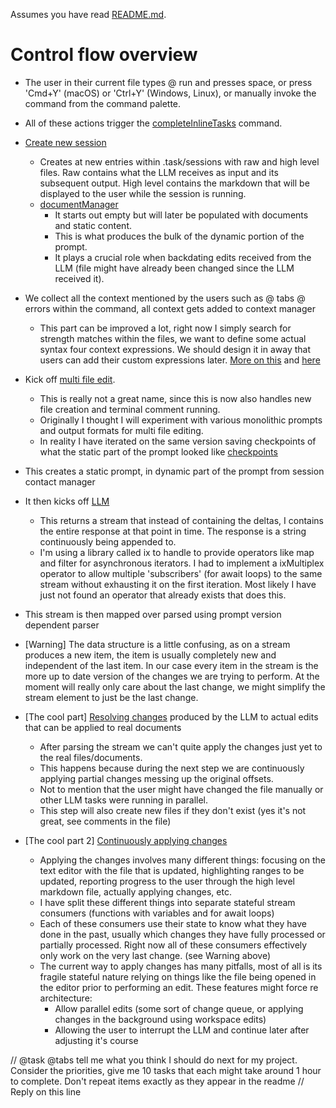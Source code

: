 Assumes you have read [README.md](/README.md).

# Control flow overview
- The user in their current file types @ run and presses space, or press 'Cmd+Y' (macOS) or 'Ctrl+Y' (Windows, Linux), or manually invoke the command from the command palette.
- All of these actions trigger the [completeInlineTasks](/src/commands/completeInlineTasks.ts) command.

- [Create new session](/src/session/index.t.ts)
    - Creates at new entries within .task/sessions with raw and high level files. Raw contains what the LLM receives as input and its subsequent output. High level contains the markdown that will be displayed to the user while the session is running.
    - [documentManager](/src/context/manager.ts)
        - It starts out empty but will later be populated with documents and static content. 
        - This is what produces the bulk of the dynamic portion of the prompt. 
        - It plays a crucial role when backdating edits received from the LLM (file might have already been changed since the LLM received it). 
- We collect all the context mentioned by the users such as @ tabs @ errors within the command, all context gets added to context manager
  - This part can be improved a lot, right now I simply search for strength matches within the files, we want to define some actual syntax four context expressions. We should design it in away that users can add their custom expressions later. [More on this](/documents/features/context-simple.md) and [here](/documents/features/context-language-server.md)

- Kick off [multi file edit](/src/multi-file-edit/v1/index.ts). 
    - This is really not a great name, since this is now also handles new file creation and terminal comment running.
    - Originally I thought I will experiment with various monolithic prompts and output formats for multi file editing.  
    - In reality I have iterated on the same version saving checkpoints of what the static part of the prompt looked like [checkpoints](/prompt-engineering/checkpoints/multi-file-edit/)

- This creates a static prompt, in dynamic part of the prompt from session contact manager
- It then kicks off [LLM](/src/helpers/openai.ts)
    - This returns a stream that instead of containing the deltas, I contains the entire response at that point in time. The response is a string continuously being appended to.
    - I'm using a library called ix to handle to provide operators like map and filter for asynchronous iterators. I had to implement a ixMultiplex operator to allow multiple 'subscribers' (for await loops) to the same stream without exhausting it on the first iteration. Most likely I have just not found an operator that already exists that does this.
- This stream is then mapped over parsed using prompt version dependent parser
- [Warning] The data structure is a little confusing, as on a stream produces a new item, the item is usually completely new and independent of the last item. In our case every item in the stream is the more up to date version of the changes we are trying to perform. At the moment will really only care about the last change, we might simplify the stream element to just be the last change. 

- [The cool part] [Resolving changes](/src/multi-file-edit/v1/resolveTargetRange.ts) produced by the LLM to actual edits that can be applied to real documents
    - After parsing the stream we can't quite apply the changes just yet to the real files/documents.
    - This happens because during the next step we are continuously applying partial changes messing up the original offsets.
    - Not to mention that the user might have changed the file manually or other LLM tasks were running in parallel.
    - This step will also create new files if they don't exist (yes it's not great, see comments in the file)

- [The cool part 2] [Continuously applying changes](/src/multi-file-edit/applyResolvedChange.ts)
    - Applying the changes involves many different things: focusing on the text editor with the file that is updated, highlighting ranges to be updated, reporting progress to the user through the high level markdown file, actually applying changes, etc.
    - I have split these different things into separate stateful stream consumers (functions with variables and for await loops)
    - Each of these consumers use their state to know what they have done in the past, usually which changes they have fully processed or partially processed. Right now all of these consumers effectively only work on the very last change. (see Warning above)
    - The current way to apply changes has many pitfalls, most of all is its fragile stateful nature relying on things like the file being opened in the editor prior to performing an edit. These features might force re architecture:
        - Allow parallel edits (some sort of change queue, or applying changes in the background using workspace edits)
        - Allowing the user to interrupt the LLM and continue later after adjusting it's course


// @task @tabs tell me what you think I should do next for my project. Consider the priorities, give me 10 tasks that each might take around 1 hour to complete. Don't repeat items exactly as they appear in the readme 
// Reply on this line